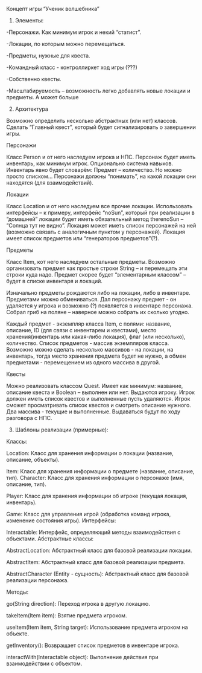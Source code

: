 Концепт игры “Ученик волшебника”

1) Элементы:

-Персонажи. Как минимум игрок и некий “статист”.

-Локации, по которым можно перемещаться.

-Предметы, нужные для квеста.

-Командный класс - контроллиркет ход игры (???)

-Собственно квесты.

-Масштабируемость – возможность легко добавлять новые локации и предметы. А может больше

2) Архитектура

Возможно определить несколько абстрактных (или нет) классов.
Сделать “Главный квест”, который будет сигнализировать о завершении игры.

Персонажи

Класс Person и от него наследуем игрока и НПС.
Персонаж будет иметь инвентарь, как минимум игрок. Опционально система навыков. Инвентарь явно будет словарём: Предмет – количество. Но можно просто списком…
Персонажи должны “понимать”, на какой локации они находятся (для взаимодействий).

Локации

Класс Location и от него наследуем все прочие локации. Использовать интерфейсы – к примеру, интерфейс “noSun”, который при реализации в “домашней” локации будет иметь обязательный метод therenoSun – “Солнца тут не видно”.
Локация может иметь список персонажей на ней (возможно связать с аналогичным пунктом у персонажей).
Локация имеет список предметов или “генераторов предметов”(?).

Предметы

Класс Item, кот него наследуем остальные предметы. Возможно организовать предмет как простые строки String – и перемещать эти строки куда надо.
Предмет скорее будет “элементарным классом” – будет в списке инвентаря и локаций.

Изначально предметы рождаются либо на локации, либо в инвентаре.
Предметами можно обмениваться. Дал персонажу предмет - он удаляется у игрока и возможно (?) появляется в инвентаре персонажа. Собрал гриб на поляне – наверное можно собрать их сколько угодно.

Каждый предмет - экземпляр класса Item, с полями: название, описание, ID (для связи с инвентарем и квестами), место хранения(инвентарь или какая-либо локация), флаг (или несколько), количество.
Список предметов - массив экземпляров класса. Возможно можно сделать несколько массивов - на локации, на инвентарь, тогда место хранения предмета будет не нужно, а обмен предметами - перемещением из одного массива в другой.

Квесты

Можно реализовать классом Quest. Имеет как минимум: название, описание квеста и Boolean – выполнен или нет.
Выдаются игроку. Игрок должен иметь список квестов и выполненные пусть удаляются.
Игрок сможет просматривать список квестов и смотреть описание нужного.
Два массива - текущие и выполненные. Выдаваться будут по ходу разговора с НПС.

3) Шаблоны реализации (примерные):

Классы:

Location: Класс для хранения информации о локации (название, описание,
объекты).

Item: Класс для хранения информации о предмете (название, описание,
тип).
Character: Класс для хранения информации о персонаже (имя, описание,
тип).

Player: Класс для хранения информации об игроке (текущая локация, инвентарь).

Game: Класс для управления игрой (обработка команд игрока, изменение
состояния игры).
Интерфейсы:

Interactable: Интерфейс, определяющий методы взаимодействия с объектами.
Абстрактные классы:


AbstractLocation: Абстрактный класс для базовой реализации локации.

AbstractItem: Абстрактный класс для базовой реализации предмета.

AbstractCharacter (Entity - сущность): Абстрактный класс для базовой реализации персонажа.

Методы:

go(String direction): Переход игрока в другую локацию.

takeItem(Item item): Взятие предмета игроком.

useItem(Item item, String target): Использование предмета игроком на
объекте.

getInventory(): Возвращает список предметов в инвентаре игрока.

interactWith(Interactable object): Выполнение действия при взаимодействии с объектом.

